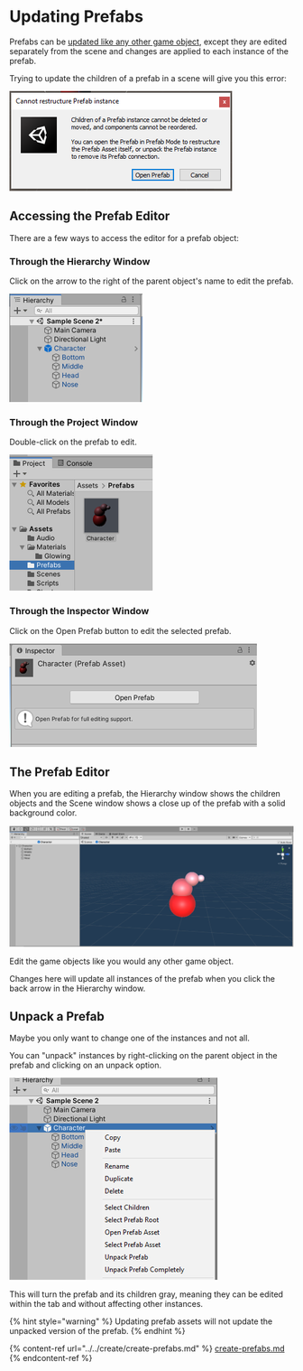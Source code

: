 # Updating Prefabs

Prefabs can be [updated like any other game object](editor-selecting-objects.md), except they are edited separately from the scene and changes are applied to each instance of the prefab.

Trying to update the children of a prefab in a scene will give you this error:

![](<../../.gitbook/assets/image (102).png>)

## Accessing the Prefab Editor

There are a few ways to access the editor for a prefab object:

### **Through the Hierarchy Window**

Click on the arrow to the right of the parent object's name to edit the prefab.

![](<../../.gitbook/assets/image (100).png>)

### **Through the Project Window**

Double-click on the prefab to edit.

![](<../../.gitbook/assets/image (98).png>)

### **Through the Inspector Window**

Click on the Open Prefab button to edit the selected prefab.

![](<../../.gitbook/assets/image (103).png>)

## **The Prefab Editor**

When you are editing a prefab, the Hierarchy window shows the children objects and the Scene window shows a close up of the prefab with a solid background color.

![](<../../.gitbook/assets/image (105).png>)

Edit the game objects like you would any other game object.

Changes here will update all instances of the prefab when you click the back arrow in the Hierarchy window.

## Unpack a Prefab

Maybe you only want to change one of the instances and not all. 

You can "unpack" instances by right-clicking on the parent object in the prefab and clicking on an unpack option.

![](<../../.gitbook/assets/image (106).png>)

This will turn the prefab and its children gray, meaning they can be edited within the tab and without affecting other instances. 

{% hint style="warning" %}
Updating prefab assets will not update the unpacked version of the prefab.
{% endhint %}

{% content-ref url="../../create/create-prefabs.md" %}
[create-prefabs.md](../../create/create-prefabs.md)
{% endcontent-ref %}

